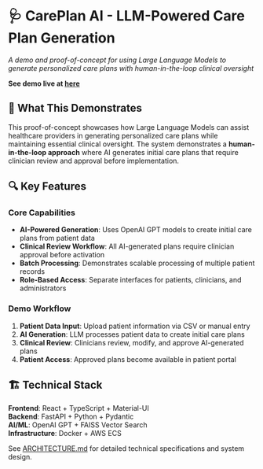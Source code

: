 # 🩺 CarePlan AI - LLM-Powered Care Plan Generation

*A demo and proof-of-concept for using Large Language Models to generate personalized care plans with human-in-the-loop clinical oversight*

**See demo live at [here](http://careplan-ai-nlb-a5a4b5fcbd577d1c.elb.us-east-1.amazonaws.com/)**

## 🎯 What This Demonstrates

This proof-of-concept showcases how Large Language Models can assist healthcare providers in generating personalized care plans while maintaining essential clinical oversight. The system demonstrates a **human-in-the-loop approach** where AI generates initial care plans that require clinician review and approval before implementation.

## 🔍 Key Features

### Core Capabilities
- **AI-Powered Generation**: Uses OpenAI GPT models to create initial care plans from patient data
- **Clinical Review Workflow**: All AI-generated plans require clinician approval before activation
- **Batch Processing**: Demonstrates scalable processing of multiple patient records
- **Role-Based Access**: Separate interfaces for patients, clinicians, and administrators

### Demo Workflow
1. **Patient Data Input**: Upload patient information via CSV or manual entry
2. **AI Generation**: LLM processes patient data to create initial care plans
3. **Clinical Review**: Clinicians review, modify, and approve AI-generated plans
4. **Patient Access**: Approved plans become available in patient portal

## 🏗️ Technical Stack

**Frontend**: React + TypeScript + Material-UI  
**Backend**: FastAPI + Python + Pydantic  
**AI/ML**: OpenAI GPT + FAISS Vector Search  
**Infrastructure**: Docker + AWS ECS

See [ARCHITECTURE.md](ARCHITECTURE.md) for detailed technical specifications and system design.
